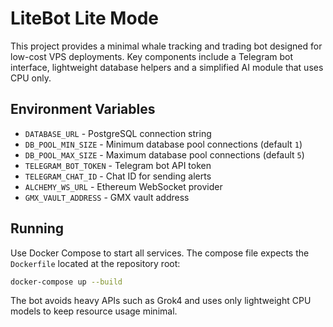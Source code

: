 # LiteBot Lite Mode

This project provides a minimal whale tracking and trading bot designed for
low-cost VPS deployments. Key components include a Telegram bot interface,
lightweight database helpers and a simplified AI module that uses CPU only.

## Environment Variables

- `DATABASE_URL` - PostgreSQL connection string
- `DB_POOL_MIN_SIZE` - Minimum database pool connections (default `1`)
- `DB_POOL_MAX_SIZE` - Maximum database pool connections (default `5`)
- `TELEGRAM_BOT_TOKEN` - Telegram bot API token
- `TELEGRAM_CHAT_ID` - Chat ID for sending alerts
- `ALCHEMY_WS_URL` - Ethereum WebSocket provider
- `GMX_VAULT_ADDRESS` - GMX vault address

## Running

Use Docker Compose to start all services. The compose file expects the
`Dockerfile` located at the repository root:

```bash
docker-compose up --build
```

The bot avoids heavy APIs such as Grok4 and uses only lightweight CPU models
to keep resource usage minimal.
